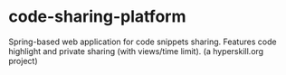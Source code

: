 # code-sharing-platform
Spring-based web application for code snippets sharing. Features code highlight and private sharing (with views/time limit). (a hyperskill.org project)
